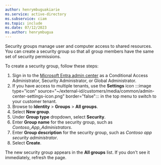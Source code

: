 ```yaml
---
author: henrymbuguakiarie
ms.service: active-directory
ms.subservice: ciam
ms.topic: include
ms.date: 07/12/2023
ms.author: henrymbugua
---
```


Security groups manage user and computer access to shared resources. You can create a security group so that all group members have the same set of security permissions.

To create a security group, follow these steps:

1. Sign in to the [Microsoft Entra admin center](https://entra.microsoft.com) as a Conditional Access Administrator, Security Administrator, or Global Administrator. 
1. If you have access to multiple tenants, use the **Settings** icon :::image type="icon" source="~/external-id/customers/media/common/admin-center-settings-icon.png" border="false"::: in the top menu to switch to your customer tenant. 
1. Browse to **Identity** > **Groups** > **All groups**.
1. Select **New group**.
1. Under **Group type** dropdown, select **Security**.
1. Enter **Group name** for the security group, such as _Contoso_App_Administrators_.
1. Enter **Group description** for the security group, such as _Contoso app security administrator_.
1. Select **Create**.

The new security group appears in the **All groups** list. If you don't see it immediately, refresh the page.